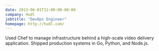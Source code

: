 ```yaml
---
date: 2013-06-01T12:00:00-00:00
company: Hudl
jobtitle: "DevOps Engineer"
homepage: http://hudl.com/
---
```


Used Chef to manage infrastructure behind a high-scale video delivery
application. Shipped production systems in Go, Python, and Node.js.
